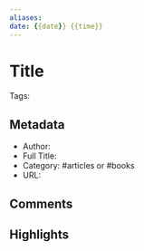```yaml
---
aliases:
date: {{date}} {{time}}
---
```

# Title
Tags:

## Metadata
- Author: 
- Full Title: 
- Category: #articles or #books 
- URL: 

## Comments

## Highlights
